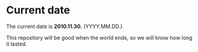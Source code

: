 # Current date

The current date is **2010.11.30.** (YYYY.MM.DD.)

This repository will be good when the world ends, so we will know how long it lasted.